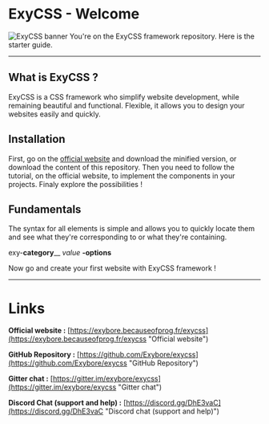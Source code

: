 # ExyCSS - Welcome
![ExyCSS banner](https://exybore.becauseofprog.fr/exycss/exycss_banner.png)
You're on the ExyCSS framework repository. Here is the starter guide.

----------
## What is ExyCSS ?
ExyCSS is a CSS framework who simplify website development, while remaining beautiful and functional.
Flexible, it allows you to design your websites easily and quickly.
## Installation
First, go on the [official website](https://exybore.becauseofprog.fr/exycss "Official website") and download the minified version, or download the content of this repository. Then you need to follow the tutorial, on the official website, to implement the components in your projects. Finaly explore the possibilities !
## Fundamentals
The syntax for all elements is simple and allows you to quickly locate them and see what they're corresponding to or what they're containing.

exy-**category**\_\_ *value* **-options**

Now go and create your first website with ExyCSS framework !

----------
# Links

**Official website :** [https://exybore.becauseofprog.fr/exycss](https://exybore.becauseofprog.fr/exycss "Official website")

**GitHub Repository :** [https://github.com/Exybore/exycss](https://github.com/Exybore/exycss "GitHub Repository")

**Gitter chat :** [https://gitter.im/exybore/exycss](https://gitter.im/exybore/exycss "Gitter chat")

**Discord Chat (support and help) :** [https://discord.gg/DhE3vaC](https://discord.gg/DhE3vaC "Discord chat &#40;support and help&#41;")
